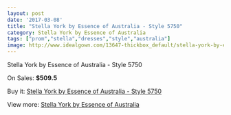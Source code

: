 ```yaml
---
layout: post
date: '2017-03-08'
title: "Stella York by Essence of Australia - Style 5750"
category: Stella York by Essence of Australia
tags: ["prom","stella","dresses","style","australia"]
image: http://www.idealgown.com/13647-thickbox_default/stella-york-by-essence-of-australia-style-5750.jpg
---
```

Stella York by Essence of Australia - Style 5750

On Sales: **$509.5**
<a href="https://www.idealgown.com/en/stella-york-by-essence-of-australia/5481-stella-york-by-essence-of-australia-style-5750.html"><amp-img layout="responsive" width="600" height="600" src="//www.idealgown.com/13647-thickbox_default/stella-york-by-essence-of-australia-style-5750.jpg" alt="Stella York by Essence of Australia - Style 5750 0" /></a>
<a href="https://www.idealgown.com/en/stella-york-by-essence-of-australia/5481-stella-york-by-essence-of-australia-style-5750.html"><amp-img layout="responsive" width="600" height="600" src="//www.idealgown.com/13650-thickbox_default/stella-york-by-essence-of-australia-style-5750.jpg" alt="Stella York by Essence of Australia - Style 5750 1" /></a>
<a href="https://www.idealgown.com/en/stella-york-by-essence-of-australia/5481-stella-york-by-essence-of-australia-style-5750.html"><amp-img layout="responsive" width="600" height="600" src="//www.idealgown.com/13649-thickbox_default/stella-york-by-essence-of-australia-style-5750.jpg" alt="Stella York by Essence of Australia - Style 5750 2" /></a>
<a href="https://www.idealgown.com/en/stella-york-by-essence-of-australia/5481-stella-york-by-essence-of-australia-style-5750.html"><amp-img layout="responsive" width="600" height="600" src="//www.idealgown.com/13648-thickbox_default/stella-york-by-essence-of-australia-style-5750.jpg" alt="Stella York by Essence of Australia - Style 5750 3" /></a>

Buy it: [Stella York by Essence of Australia - Style 5750](https://www.idealgown.com/en/stella-york-by-essence-of-australia/5481-stella-york-by-essence-of-australia-style-5750.html "Stella York by Essence of Australia - Style 5750")

View more: [Stella York by Essence of Australia](https://www.idealgown.com/en/79-stella-york-by-essence-of-australia "Stella York by Essence of Australia")